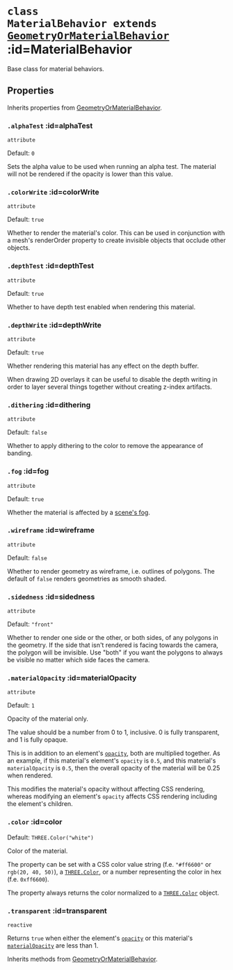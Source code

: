 
# <code>class <b>MaterialBehavior</b> extends [GeometryOrMaterialBehavior](..\GeometryOrMaterialBehavior.md)</code> :id=MaterialBehavior

Base class for material behaviors.

## Properties

Inherits properties from [GeometryOrMaterialBehavior](..\GeometryOrMaterialBehavior.md).


### <code>.<b>alphaTest</b></code> :id=alphaTest

`attribute`

Default: `0`

Sets the alpha value to be used when running an alpha test. The material
will not be rendered if the opacity is lower than this value.
        


### <code>.<b>colorWrite</b></code> :id=colorWrite

`attribute`

Default: `true`

Whether to render the material's color. This can be used in conjunction
with a mesh's renderOrder property to create invisible objects that
occlude other objects.
        


### <code>.<b>depthTest</b></code> :id=depthTest

`attribute`

Default: `true`

Whether to have depth test enabled when rendering this material.
        


### <code>.<b>depthWrite</b></code> :id=depthWrite

`attribute`

Default: `true`

Whether rendering this material has any effect on the depth buffer.

When drawing 2D overlays it can be useful to disable the depth writing in
order to layer several things together without creating z-index
artifacts.
        


### <code>.<b>dithering</b></code> :id=dithering

`attribute`

Default: `false`

Whether to apply dithering to the color to remove the appearance of
banding.
        


### <code>.<b>fog</b></code> :id=fog

`attribute`

Default: `true`

Whether the material is affected by a [scene's fog](../../../core/Scene#fogMode).
        


### <code>.<b>wireframe</b></code> :id=wireframe

`attribute`

Default: `false`

Whether to render geometry as wireframe, i.e. outlines of polygons. The
default of `false` renders geometries as smooth shaded.
        


### <code>.<b>sidedness</b></code> :id=sidedness

`attribute`

Default: `"front"`

Whether to render one side or the other, or both sides, of any polygons
in the geometry. If the side that isn't rendered is facing towards the
camera, the polygon will be invisible. Use "both" if you want the
polygons to always be visible no matter which side faces the camera.
        


### <code>.<b>materialOpacity</b></code> :id=materialOpacity

`attribute`

Default: `1`

Opacity of the material only.

The value should be a number from 0 to 1, inclusive. 0 is fully transparent, and 1
is fully opaque.

This is in addition to an element's
[`opacity`](../../../core/SharedAPI#opacity), both are multiplied
together. As an example, if this material's element's `opacity` is `0.5`,
and this material's `materialOpacity` is `0.5`, then the overall opacity
of the material will be 0.25 when rendered.

This modifies the material's opacity without affecting CSS rendering,
whereas modifying an element's `opacity` affects CSS rendering including
the element's children.
        


### <code>.<b>color</b></code> :id=color

Default: `THREE.Color("white")`

Color of the material.

The property can be set with a CSS color value string (f.e. `"#ff6600"`
or `rgb(20, 40, 50)`), a
[`THREE.Color`](https://threejs.org/docs/index.html?q=material#api/en/math/Color),
or a number representing the color in hex (f.e. `0xff6600`).

The property always returns the color normalized to a
[`THREE.Color`](https://threejs.org/docs/index.html?q=material#api/en/math/Color)
object.
        


### <code>.<b>transparent</b></code> :id=transparent

`reactive`

Returns `true` when either the element's
[`opacity`](../../../core/SharedAPI#opacity) or this material's
[`materialOpacity`](#materialOpacity) are less than 1.
        



Inherits methods from [GeometryOrMaterialBehavior](..\GeometryOrMaterialBehavior.md).


        
